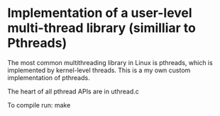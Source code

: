 # Implementation of a user-level multi-thread library (similliar to Pthreads)

The most common multithreading library in Linux is pthreads, which is implemented by kernel-level threads.
This is a my own custom implementation of pthreads.

The heart of all pthread APIs are in uthread.c

To compile run: make
